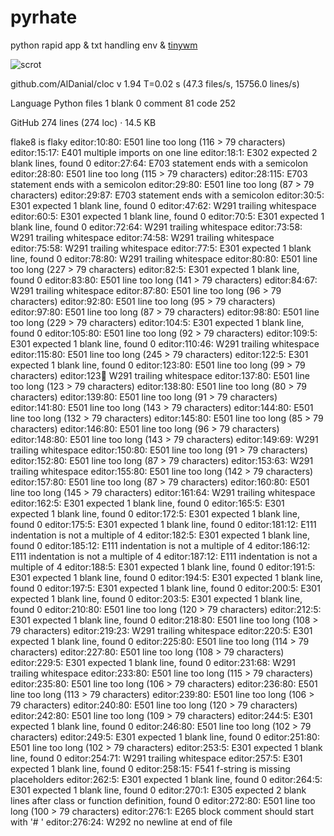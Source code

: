 # pyrhate
python rapid app &amp; txt handling env & [tinywm](https://www.github.com/hardkorebob/tinywm)

![scrot](https://github.com/hardkorebob/pyrhate/blob/main/scrot.png)

github.com/AlDanial/cloc v 1.94  T=0.02 s (47.3 files/s, 15756.0 lines/s)


Language   Python                    files 1          blank 0       comment 81           code 252


                                    

GitHub 274 lines (274 loc) · 14.5 KB


flake8 is flaky 
editor:10:80: E501 line too long (116 > 79 characters)
editor:15:17: E401 multiple imports on one line
editor:18:1: E302 expected 2 blank lines, found 0
editor:27:64: E703 statement ends with a semicolon
editor:28:80: E501 line too long (115 > 79 characters)
editor:28:115: E703 statement ends with a semicolon
editor:29:80: E501 line too long (87 > 79 characters)
editor:29:87: E703 statement ends with a semicolon
editor:30:5: E301 expected 1 blank line, found 0
editor:47:62: W291 trailing whitespace
editor:60:5: E301 expected 1 blank line, found 0
editor:70:5: E301 expected 1 blank line, found 0
editor:72:64: W291 trailing whitespace
editor:73:58: W291 trailing whitespace
editor:74:58: W291 trailing whitespace
editor:75:58: W291 trailing whitespace
editor:77:5: E301 expected 1 blank line, found 0
editor:78:80: W291 trailing whitespace
editor:80:80: E501 line too long (227 > 79 characters)
editor:82:5: E301 expected 1 blank line, found 0
editor:83:80: E501 line too long (141 > 79 characters)
editor:84:67: W291 trailing whitespace
editor:87:80: E501 line too long (96 > 79 characters)
editor:92:80: E501 line too long (95 > 79 characters)
editor:97:80: E501 line too long (87 > 79 characters)
editor:98:80: E501 line too long (229 > 79 characters)
editor:104:5: E301 expected 1 blank line, found 0
editor:105:80: E501 line too long (92 > 79 characters)
editor:109:5: E301 expected 1 blank line, found 0
editor:110:46: W291 trailing whitespace
editor:115:80: E501 line too long (245 > 79 characters)
editor:122:5: E301 expected 1 blank line, found 0
editor:123:80: E501 line too long (99 > 79 characters)
editor:123:100: W291 trailing whitespace
editor:137:80: E501 line too long (123 > 79 characters)
editor:138:80: E501 line too long (80 > 79 characters)
editor:139:80: E501 line too long (91 > 79 characters)
editor:141:80: E501 line too long (143 > 79 characters)
editor:144:80: E501 line too long (132 > 79 characters)
editor:145:80: E501 line too long (85 > 79 characters)
editor:146:80: E501 line too long (96 > 79 characters)
editor:148:80: E501 line too long (143 > 79 characters)
editor:149:69: W291 trailing whitespace
editor:150:80: E501 line too long (91 > 79 characters)
editor:152:80: E501 line too long (87 > 79 characters)
editor:153:63: W291 trailing whitespace
editor:155:80: E501 line too long (142 > 79 characters)
editor:157:80: E501 line too long (87 > 79 characters)
editor:160:80: E501 line too long (145 > 79 characters)
editor:161:64: W291 trailing whitespace
editor:162:5: E301 expected 1 blank line, found 0
editor:165:5: E301 expected 1 blank line, found 0
editor:172:5: E301 expected 1 blank line, found 0
editor:175:5: E301 expected 1 blank line, found 0
editor:181:12: E111 indentation is not a multiple of 4
editor:182:5: E301 expected 1 blank line, found 0
editor:185:12: E111 indentation is not a multiple of 4
editor:186:12: E111 indentation is not a multiple of 4
editor:187:12: E111 indentation is not a multiple of 4
editor:188:5: E301 expected 1 blank line, found 0
editor:191:5: E301 expected 1 blank line, found 0
editor:194:5: E301 expected 1 blank line, found 0
editor:197:5: E301 expected 1 blank line, found 0
editor:200:5: E301 expected 1 blank line, found 0
editor:203:5: E301 expected 1 blank line, found 0
editor:210:80: E501 line too long (120 > 79 characters)
editor:212:5: E301 expected 1 blank line, found 0
editor:218:80: E501 line too long (108 > 79 characters)
editor:219:23: W291 trailing whitespace
editor:220:5: E301 expected 1 blank line, found 0
editor:225:80: E501 line too long (114 > 79 characters)
editor:227:80: E501 line too long (108 > 79 characters)
editor:229:5: E301 expected 1 blank line, found 0
editor:231:68: W291 trailing whitespace
editor:233:80: E501 line too long (115 > 79 characters)
editor:235:80: E501 line too long (106 > 79 characters)
editor:236:80: E501 line too long (113 > 79 characters)
editor:239:80: E501 line too long (106 > 79 characters)
editor:240:80: E501 line too long (120 > 79 characters)
editor:242:80: E501 line too long (109 > 79 characters)
editor:244:5: E301 expected 1 blank line, found 0
editor:246:80: E501 line too long (102 > 79 characters)
editor:249:5: E301 expected 1 blank line, found 0
editor:251:80: E501 line too long (102 > 79 characters)
editor:253:5: E301 expected 1 blank line, found 0
editor:254:71: W291 trailing whitespace
editor:257:5: E301 expected 1 blank line, found 0
editor:258:15: F541 f-string is missing placeholders
editor:262:5: E301 expected 1 blank line, found 0
editor:264:5: E301 expected 1 blank line, found 0
editor:270:1: E305 expected 2 blank lines after class or function definition, found 0
editor:272:80: E501 line too long (100 > 79 characters)
editor:276:1: E265 block comment should start with '# '
editor:276:24: W292 no newline at end of file
